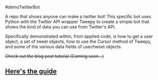 #demoTwitterBot

A repo that shows anyone can make a twitter bot! This specific bot uses Python with the Twitter API wrapper Tweepy to create a simple bot that shows the kind of data you can use from Twitter's API.

Specifically demonstrated within, from applied code, is how to get a user object, a set of tweet objects, how to use the Cursor method of Tweepy, and some of the various data fields of user/tweet objects.

~~Check out the blog post tutorial (Coming soon...)~~ 

## [Here's the guide](http://ageof.info/setting-up-twitter-bot-with-python-and-tweepy)
